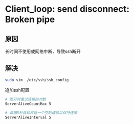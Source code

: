 # Client_loop: send disconnect: Broken pipe

## 原因
长时间不使用或网络中断，导致ssh断开 

## 解决
```sh
sudo vim  /etc/ssh/ssh_config
```
追加ssh配置
```sh
# 断开时重试连接的次数
ServerAliveCountMax 5
 
# 每隔5秒自动发送一个空的请求以保持连接
ServerAliveInterval 5
```




<ad/>
<comment/>